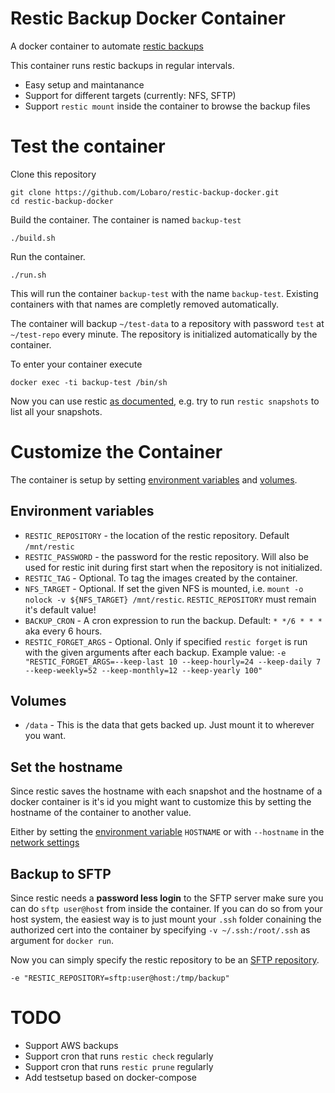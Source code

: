 # Restic Backup Docker Container
A docker container to automate [restic backups](https://restic.github.io/)

This container runs restic backups in regular intervals. 

* Easy setup and maintanance
* Support for different targets (currently: NFS, SFTP)
* Support `restic mount` inside the container to browse the backup files


# Test the container

Clone this repository

```
git clone https://github.com/Lobaro/restic-backup-docker.git
cd restic-backup-docker
```

Build the container. The container is named `backup-test`
```
./build.sh
```

Run the container.
```
./run.sh
```

This will run the container `backup-test` with the name  `backup-test`. Existing containers with that names are completly removed automatically.

The container will backup `~/test-data` to a repository with password `test` at `~/test-repo` every minute. The repository is initialized automatically by the container.

To enter your container execute

```
docker exec -ti backup-test /bin/sh
```

Now you can use restic [as documented](https://restic.readthedocs.io/en/stable/Manual/), e.g. try to run `restic snapshots` to list all your snapshots.

# Customize the Container

The container is setup by setting [environment variables](https://docs.docker.com/engine/reference/run/#/env-environment-variables) and [volumes](https://docs.docker.com/engine/reference/run/#volume-shared-filesystems).

## Environment variables

* `RESTIC_REPOSITORY` - the location of the restic repository. Default `/mnt/restic`
* `RESTIC_PASSWORD` - the password for the restic repository. Will also be used for restic init during first start when the repository is not initialized.
* `RESTIC_TAG` - Optional. To tag the images created by the container.
* `NFS_TARGET` - Optional. If set the given NFS is mounted, i.e. `mount -o nolock -v ${NFS_TARGET} /mnt/restic`. `RESTIC_REPOSITORY` must remain it's default value!
* `BACKUP_CRON` - A cron expression to run the backup. Default: `* */6 * * *` aka every 6 hours.
* `RESTIC_FORGET_ARGS` - Optional. Only if specified `restic forget` is run with the given arguments after each backup. Example value: `-e "RESTIC_FORGET_ARGS=--keep-last 10 --keep-hourly=24 --keep-daily 7 --keep-weekly=52 --keep-monthly=12 --keep-yearly 100"`

## Volumes

* `/data` - This is the data that gets backed up. Just mount it to wherever you want.

## Set the hostname

Since restic saves the hostname with each snapshot and the hostname of a docker container is it's id you might want to customize this by setting the hostname of the container to another value.

Either by setting the [environment variable](https://docs.docker.com/engine/reference/run/#env-environment-variables) `HOSTNAME` or with `--hostname` in the [network settings](https://docs.docker.com/engine/reference/run/#network-settings)

## Backup to SFTP

Since restic needs a **password less login** to the SFTP server make sure you can do `sftp user@host` from inside the container. If you can do so from your host system, the easiest way is to just mount your `.ssh` folder conaining the authorized cert into the container by specifying `-v ~/.ssh:/root/.ssh` as argument for `docker run`.

Now you can simply specify the restic repository to be an [SFTP repository](https://restic.readthedocs.io/en/stable/Manual/#create-an-sftp-repository).

```
-e "RESTIC_REPOSITORY=sftp:user@host:/tmp/backup"
```

# TODO

* Support AWS backups
* Support cron that runs `restic check` regularly
* Support cron that runs `restic prune` regularly
* Add testsetup based on docker-compose
